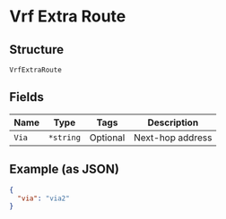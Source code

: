 
# Vrf Extra Route

## Structure

`VrfExtraRoute`

## Fields

| Name | Type | Tags | Description |
|  --- | --- | --- | --- |
| `Via` | `*string` | Optional | Next-hop address |

## Example (as JSON)

```json
{
  "via": "via2"
}
```

